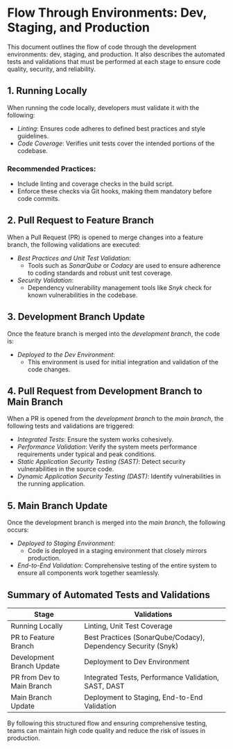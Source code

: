 # Flow Through Environments: Dev, Staging, and Production  

This document outlines the flow of code through the development environments: dev, staging, and production. It also describes the automated tests and validations that must be performed at each stage to ensure code quality, security, and reliability.

## 1. Running Locally  
When running the code locally, developers must validate it with the following:  
- *Linting*: Ensures code adheres to defined best practices and style guidelines.  
- *Code Coverage*: Verifies unit tests cover the intended portions of the codebase.  

### Recommended Practices:  
- Include linting and coverage checks in the build script.  
- Enforce these checks via Git hooks, making them mandatory before code commits.  


## 2. Pull Request to Feature Branch  
When a Pull Request (PR) is opened to merge changes into a feature branch, the following validations are executed:  
- *Best Practices and Unit Test Validation*:  
  - Tools such as *SonarQube* or *Codacy* are used to ensure adherence to coding standards and robust unit test coverage.  
- *Security Validation*:  
  - Dependency vulnerability management tools like *Snyk* check for known vulnerabilities in the codebase.  


## 3. Development Branch Update  
Once the feature branch is merged into the *development branch*, the code is:  
- *Deployed to the Dev Environment*:  
  - This environment is used for initial integration and validation of the code changes.



## 4. Pull Request from Development Branch to Main Branch  
When a PR is opened from the *development branch* to the *main branch*, the following tests and validations are triggered:  
- *Integrated Tests*: Ensure the system works cohesively.  
- *Performance Validation*: Verify the system meets performance requirements under typical and peak conditions.  
- *Static Application Security Testing (SAST)*: Detect security vulnerabilities in the source code.  
- *Dynamic Application Security Testing (DAST)*: Identify vulnerabilities in the running application.  



## 5. Main Branch Update  
Once the development branch is merged into the *main branch*, the following occurs:  
- *Deployed to Staging Environment*:  
  - Code is deployed in a staging environment that closely mirrors production.  
- *End-to-End Validation*: Comprehensive testing of the entire system to ensure all components work together seamlessly.  



## Summary of Automated Tests and Validations  

| Stage                        | Validations                                                                 |
|------------------------------|-----------------------------------------------------------------------------|
| Running Locally              | Linting, Unit Test Coverage                                                |
| PR to Feature Branch         | Best Practices (SonarQube/Codacy), Dependency Security (Snyk)              |
| Development Branch Update    | Deployment to Dev Environment                                              |
| PR from Dev to Main Branch   | Integrated Tests, Performance Validation, SAST, DAST                      |
| Main Branch Update           | Deployment to Staging, End-to-End Validation                              |

By following this structured flow and ensuring comprehensive testing, teams can maintain high code quality and reduce the risk of issues in production.
